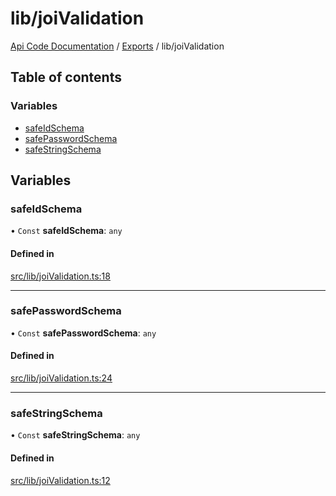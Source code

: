 # lib/joiValidation
 
[Api Code Documentation](../README.md) / [Exports](../modules.md) / lib/joiValidation

## Table of contents

### Variables

- [safeIdSchema](lib_joiValidation.md#safeidschema)
- [safePasswordSchema](lib_joiValidation.md#safepasswordschema)
- [safeStringSchema](lib_joiValidation.md#safestringschema)

## Variables

### safeIdSchema

• `Const` **safeIdSchema**: `any`

#### Defined in

[src/lib/joiValidation.ts:18](https://github.com/openkfw/TruBudget/blob/0804644/api/src/lib/joiValidation.ts#L18)

___

### safePasswordSchema

• `Const` **safePasswordSchema**: `any`

#### Defined in

[src/lib/joiValidation.ts:24](https://github.com/openkfw/TruBudget/blob/0804644/api/src/lib/joiValidation.ts#L24)

___

### safeStringSchema

• `Const` **safeStringSchema**: `any`

#### Defined in

[src/lib/joiValidation.ts:12](https://github.com/openkfw/TruBudget/blob/0804644/api/src/lib/joiValidation.ts#L12)
